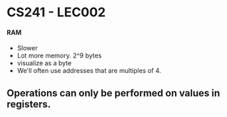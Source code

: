 # CS241 - LEC002

#### RAM
- Slower
- Lot more memory. 2^9 bytes
- visualize as a byte
- We'll often use addresses that are multiples of 4.

 Operations can only be performed on values in registers.
- 
<!--stackedit_data:
eyJoaXN0b3J5IjpbMTA1NzY0Nzc1OCwtMTc4NTMyMjM5LDIwOT
Q3NzY5NDRdfQ==
-->